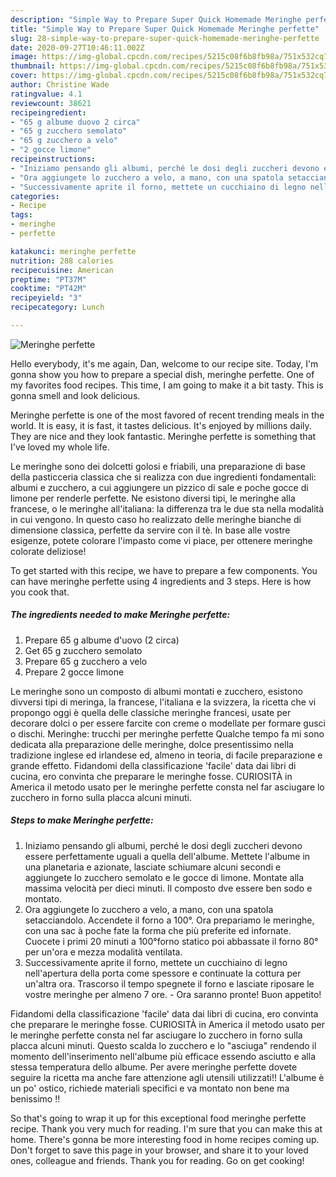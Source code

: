 ```yaml
---
description: "Simple Way to Prepare Super Quick Homemade Meringhe perfette"
title: "Simple Way to Prepare Super Quick Homemade Meringhe perfette"
slug: 28-simple-way-to-prepare-super-quick-homemade-meringhe-perfette
date: 2020-09-27T10:46:11.002Z
image: https://img-global.cpcdn.com/recipes/5215c08f6b8fb98a/751x532cq70/meringhe-perfette-recipe-main-photo.jpg
thumbnail: https://img-global.cpcdn.com/recipes/5215c08f6b8fb98a/751x532cq70/meringhe-perfette-recipe-main-photo.jpg
cover: https://img-global.cpcdn.com/recipes/5215c08f6b8fb98a/751x532cq70/meringhe-perfette-recipe-main-photo.jpg
author: Christine Wade
ratingvalue: 4.1
reviewcount: 38621
recipeingredient:
- "65 g albume duovo 2 circa"
- "65 g zucchero semolato"
- "65 g zucchero a velo"
- "2 gocce limone"
recipeinstructions:
- "Iniziamo pensando gli albumi, perché le dosi degli zuccheri devono essere perfettamente uguali a quella dell&#39;albume. Mettete l&#39;albume in una planetaria e azionate, lasciate schiumare alcuni secondi e aggiungete lo zucchero semolato e le gocce di limone. Montate alla massima velocità per dieci minuti. Il composto dve essere ben sodo e montato."
- "Ora aggiungete lo zucchero a velo, a mano, con una spatola setacciandolo. Accendete il forno a 100°. Ora prepariamo le meringhe, con una sac à poche fate la forma che più preferite ed infornate. Cuocete i primi 20 minuti a 100°forno statico poi abbassate il forno 80° per un&#39;ora e mezza modalità ventilata."
- "Successivamente aprite il forno, mettete un cucchiaino di legno nell&#39;apertura della porta come spessore e continuate la cottura per un&#39;altra ora. Trascorso il tempo spegnete il forno e lasciate riposare le vostre meringhe per almeno 7 ore.  Ora saranno pronte! Buon appetito!"
categories:
- Recipe
tags:
- meringhe
- perfette

katakunci: meringhe perfette 
nutrition: 288 calories
recipecuisine: American
preptime: "PT37M"
cooktime: "PT42M"
recipeyield: "3"
recipecategory: Lunch

---
```



![Meringhe perfette](https://img-global.cpcdn.com/recipes/5215c08f6b8fb98a/751x532cq70/meringhe-perfette-recipe-main-photo.jpg)

Hello everybody, it's me again, Dan, welcome to our recipe site. Today, I'm gonna show you how to prepare a special dish, meringhe perfette. One of my favorites food recipes. This time, I am going to make it a bit tasty. This is gonna smell and look delicious.

Meringhe perfette is one of the most favored of recent trending meals in the world. It is easy, it is fast, it tastes delicious. It's enjoyed by millions daily. They are nice and they look fantastic. Meringhe perfette is something that I've loved my whole life.

Le meringhe sono dei dolcetti golosi e friabili, una preparazione di base della pasticceria classica che si realizza con due ingredienti fondamentali: albumi e zucchero, a cui aggiungere un pizzico di sale e poche gocce di limone per renderle perfette. Ne esistono diversi tipi, le meringhe alla francese, o le meringhe all&#39;italiana: la differenza tra le due sta nella modalità in cui vengono. In questo caso ho realizzato delle meringhe bianche di dimensione classica, perfette da servire con il tè. In base alle vostre esigenze, potete colorare l&#39;impasto come vi piace, per ottenere meringhe colorate deliziose!


To get started with this recipe, we have to prepare a few components. You can have meringhe perfette using 4 ingredients and 3 steps. Here is how you cook that.

<!--inarticleads1-->

##### The ingredients needed to make Meringhe perfette:

1. Prepare 65 g albume d&#39;uovo (2 circa)
1. Get 65 g zucchero semolato
1. Prepare 65 g zucchero a velo
1. Prepare 2 gocce limone


Le meringhe sono un composto di albumi montati e zucchero, esistono divversi tipi di meringa, la francese, l&#39;italiana e la svizzera, la ricetta che vi propongo oggi è quella delle classiche meringhe francesi, usate per decorare dolci o per essere farcite con creme o modellate per formare gusci o dischi. Meringhe: trucchi per meringhe perfette Qualche tempo fa mi sono dedicata alla preparazione delle meringhe, dolce presentissimo nella tradizione inglese ed irlandese ed, almeno in teoria, di facile preparazione e grande effetto. Fidandomi della classificazione &#39;facile&#39; data dai libri di cucina, ero convinta che preparare le meringhe fosse. CURIOSITÀ in America il metodo usato per le meringhe perfette consta nel far asciugare lo zucchero in forno sulla placca alcuni minuti. 

<!--inarticleads2-->

##### Steps to make Meringhe perfette:

1. Iniziamo pensando gli albumi, perché le dosi degli zuccheri devono essere perfettamente uguali a quella dell&#39;albume. Mettete l&#39;albume in una planetaria e azionate, lasciate schiumare alcuni secondi e aggiungete lo zucchero semolato e le gocce di limone. Montate alla massima velocità per dieci minuti. Il composto dve essere ben sodo e montato.
1. Ora aggiungete lo zucchero a velo, a mano, con una spatola setacciandolo. Accendete il forno a 100°. Ora prepariamo le meringhe, con una sac à poche fate la forma che più preferite ed infornate. Cuocete i primi 20 minuti a 100°forno statico poi abbassate il forno 80° per un&#39;ora e mezza modalità ventilata.
1. Successivamente aprite il forno, mettete un cucchiaino di legno nell&#39;apertura della porta come spessore e continuate la cottura per un&#39;altra ora. Trascorso il tempo spegnete il forno e lasciate riposare le vostre meringhe per almeno 7 ore.  - Ora saranno pronte! Buon appetito!


Fidandomi della classificazione &#39;facile&#39; data dai libri di cucina, ero convinta che preparare le meringhe fosse. CURIOSITÀ in America il metodo usato per le meringhe perfette consta nel far asciugare lo zucchero in forno sulla placca alcuni minuti. Questo scalda lo zucchero e lo &#34;asciuga&#34; rendendo il momento dell&#39;inserimento nell&#39;albume più efficace essendo asciutto e alla stessa temperatura dello albume. Per avere meringhe perfette dovete seguire la ricetta ma anche fare attenzione agli utensili utilizzati!! L&#39;albume è un po&#39; ostico, richiede materiali specifici e va montato non bene ma benissimo !! 

So that's going to wrap it up for this exceptional food meringhe perfette recipe. Thank you very much for reading. I'm sure that you can make this at home. There's gonna be more interesting food in home recipes coming up. Don't forget to save this page in your browser, and share it to your loved ones, colleague and friends. Thank you for reading. Go on get cooking!
